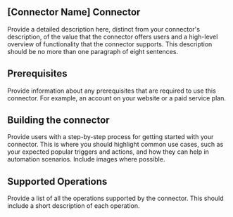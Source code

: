 
## [Connector Name] Connector

Provide a detailed description here, distinct from your connector's description, of the value that the connector offers users and a high-level overview of functionality that the connector supports. This description should be no more than one paragraph of eight sentences.

## Prerequisites

Provide information about any prerequisites that are required to use this connector. For example, an account on your website or a paid service plan. 

## Building the connector 

Provide users with a step-by-step process for getting started with your connector. This is where you should highlight common use cases, such as your expected popular triggers and actions, and how they can help in automation scenarios. Include images where possible.


## Supported Operations
Provide a list of all the operations supported by the connector. This should include a short description of each operation.
